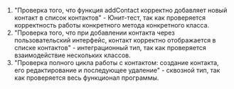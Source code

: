 1. "Проверка того, что функция addContact корректно добавляет новый контакт в список контактов" - Юнит-тест, так как 
проверяется корректность работы конкретного метода конкретного класса.
2. "Проверка того, что при добавлении контакта через пользовательский интерфейс, контакт корректно отображается в 
списке контактов" - интеграционный тип, так как проверяется взаимодействие нескольких классов.
3. "Проверка полного цикла работы с контактом: создание контакта, его редактирование и последующее удаление" - сквозной 
тип, так как проверяется весь функционал программы.